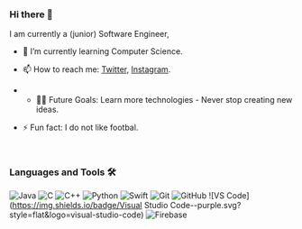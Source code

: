 ### Hi there 👋
<div> 
  <p> I am currently a (junior) Software Engineer, </p>

- 🌱 I’m currently learning Computer Science.
- 📫 How to reach me: [Twitter](https://twitter.com/razvanpnn), [Instagram](https://www.instagram.com/rzv.dev/).
- - 💪🏼 Future Goals: Learn more technologies - Never stop creating new ideas.
- ⚡ Fun fact: I do not like footbal.
  
  <br />

### Languages and Tools 🛠 
![Java](https://img.shields.io/badge/Java--orange.svg?style=flat&logo=java)
![C](https://img.shields.io/badge/C--blue.svg?style=flat&logo=c)
![C++](https://img.shields.io/badge/C++--indigo.svg?style=flat&logo=c%2B%2B)
![Python](https://img.shields.io/badge/Python--black.svg?style=flat&logo=python)
![Swift](https://img.shields.io/badge/Swift--orange.svg?style=flat&logo=swift)
![Git](https://img.shields.io/badge/Git--red.svg?style=flat&logo=git)
![GitHub](https://img.shields.io/badge/Github--black.svg?style=flat&logo=github)
![VS Code](https://img.shields.io/badge/Visual Studio Code--purple.svg?style=flat&logo=visual-studio-code)
![Firebase](https://img.shields.io/badge/Firebase--orange.svg?style=flat&logo=firebase)

<br />
